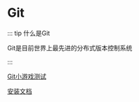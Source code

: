 # Git

::: tip 什么是Git

Git是目前世界上最先进的分布式版本控制系统

:::

[Git小游戏测试](https://learngitbranching.js.org/?locale=zh_CN)

[安装文档](../../install/notes/3.html#git安装教程)

